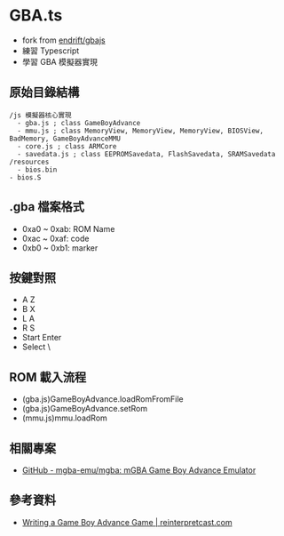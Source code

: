 GBA.ts
======

* fork from [endrift/gbajs](https://github.com/endrift/gbajs)
* 練習 Typescript
* 學習 GBA 模擬器實現

## 原始目錄結構

```
/js 模擬器核心實現
  - gba.js ; class GameBoyAdvance
  - mmu.js ; class MemoryView, MemoryView, MemoryView, BIOSView, BadMemory, GameBoyAdvanceMMU
  - core.js ; class ARMCore
  - savedata.js ; class EEPROMSavedata, FlashSavedata, SRAMSavedata
/resources
  - bios.bin
- bios.S
```

## .gba 檔案格式

* 0xa0 ~ 0xab: ROM Name
* 0xac ~ 0xaf: code 
* 0xb0 ~ 0xb1: marker

## 按鍵對照

* A	Z
* B	X
* L	A
* R	S
* Start	Enter
* Select	\

## ROM 載入流程

* (gba.js)GameBoyAdvance.loadRomFromFile
* (gba.js)GameBoyAdvance.setRom
* (mmu.js)mmu.loadRom
  
## 相關專案

* [GitHub - mgba-emu/mgba: mGBA Game Boy Advance Emulator](https://github.com/mgba-emu/mgba)

## 參考資料

* [Writing a Game Boy Advance Game | reinterpretcast.com](https://www.reinterpretcast.com/writing-a-game-boy-advance-game)
